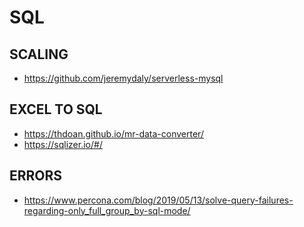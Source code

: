 
# SQL

## SCALING

- https://github.com/jeremydaly/serverless-mysql

## EXCEL TO SQL
- https://thdoan.github.io/mr-data-converter/
- https://sqlizer.io/#/

## ERRORS
- https://www.percona.com/blog/2019/05/13/solve-query-failures-regarding-only_full_group_by-sql-mode/